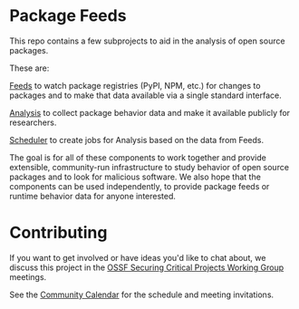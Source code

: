 # Package Feeds

This repo contains a few subprojects to aid in the analysis of open source packages.

These are:

[Feeds](./feeds/) to watch package registries (PyPI, NPM, etc.) for changes to packages
and to make that data available via a single standard interface.

[Analysis](./analysis/) to collect package behavior data and make it available publicly
for researchers.

[Scheduler](./scheduler/) to create jobs for Analysis based on the data from Feeds.

The goal is for all of these components to work together and provide extensible, community-run
infrastructure to study behavior of open source packages and to look for malicious software.
We also hope that the components can be used independently, to provide package feeds or runtime
behavior data for anyone interested.

# Contributing

If you want to get involved or have ideas you'd like to chat about, we discuss this project in the [OSSF Securing Critical Projects Working Group](https://github.com/ossf/wg-securing-critical-projects) meetings.

See the [Community Calendar](https://calendar.google.com/calendar?cid=czYzdm9lZmhwNWk5cGZsdGI1cTY3bmdwZXNAZ3JvdXAuY2FsZW5kYXIuZ29vZ2xlLmNvbQ) for the schedule and meeting invitations.
